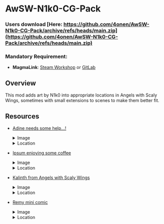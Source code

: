 # AwSW-N1k0-CG-Pack

### Users download [Here: https://github.com/4onen/AwSW-N1k0-CG-Pack/archive/refs/heads/main.zip](https://github.com/4onen/AwSW-N1k0-CG-Pack/archive/refs/heads/main.zip)

### Mandatory Requirement:

+ **MagmaLink**: [Steam Workshop](https://steamcommunity.com/sharedfiles/filedetails/?id=2594080243) or [GitLab](https://gitlab.com/jakzie2/awsw-magmalink)

## Overview

This mod adds art by N1k0 into appropriate locations in Angels with Scaly Wings, sometimes with small extensions to scenes to make them better fit.

## Resources

+ [Adine needs some help...!](https://www.furaffinity.net/view/48969702/)
    <details><summary>Image</summary>

    ![Adine needs some help...!](https://github.com/4onen/AwSW-N1k0-CG-Pack/blob/main/resource/cg/n1k0/adinetree/adinetree.jpg?raw=True)
    </details>
    <details><summary>Location</summary>

    Found when Adine crashes performing her trick, near the end of Adine's third date.
    </details>


+ [Ipsum enjoying some coffee](https://www.furaffinity.net/view/47539761/)
    <details><summary>Image</summary>

    ![Ipsum enjoying some coffee](https://github.com/4onen/AwSW-N1k0-CG-Pack/blob/main/resource/cg/n1k0/ipsum_coffee.jpg?raw=True)
    </details>
    <details><summary>Location</summary>

    Found when Lorem calls Ipsum charming, at the end of Lorem's second date.
    </details>


+ [Kalinth from Angels with Scaly Wings](https://www.furaffinity.net/view/47643442/)
    <details><summary>Image</summary>

    ![Kalinth from Angels with Scaly Wings](https://github.com/4onen/AwSW-N1k0-CG-Pack/blob/main/resource/cg/n1k0/kalinth_intro.jpg?raw=True)
    </details>
    <details><summary>Location</summary>

    Found when visiting the police archives, in Chapter 3.
    </details>


+ [Remy mini comic](https://www.furaffinity.net/view/45994537/)
    <details><summary>Image</summary>

    ![Remy notices you](https://github.com/4onen/AwSW-N1k0-CG-Pack/blob/main/resource/cg/n1k0/remynotice.jpg?raw=True)
    ![Remy smiles at you](https://github.com/4onen/AwSW-N1k0-CG-Pack/blob/main/resource/cg/n1k0/remysmile.jpg?raw=True)
    ![Remy grins at you](https://github.com/4onen/AwSW-N1k0-CG-Pack/blob/main/resource/cg/n1k0/remylove.jpg?raw=True)
    </details>
    <details><summary>Location</summary>

    This art can be found when delivering the eggs to the hatchery in Chapter 4, if not in bad standing with Adine, while on Remy's good ending path (or having Remy's good ending completed previously.)
    </details>

